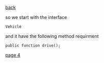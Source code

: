 [back](./page01.md)


so we start with the interface

```
Vehicle
```

and it have the following method requirment

```
public function drive();
```


[page 4](./page03.md)
